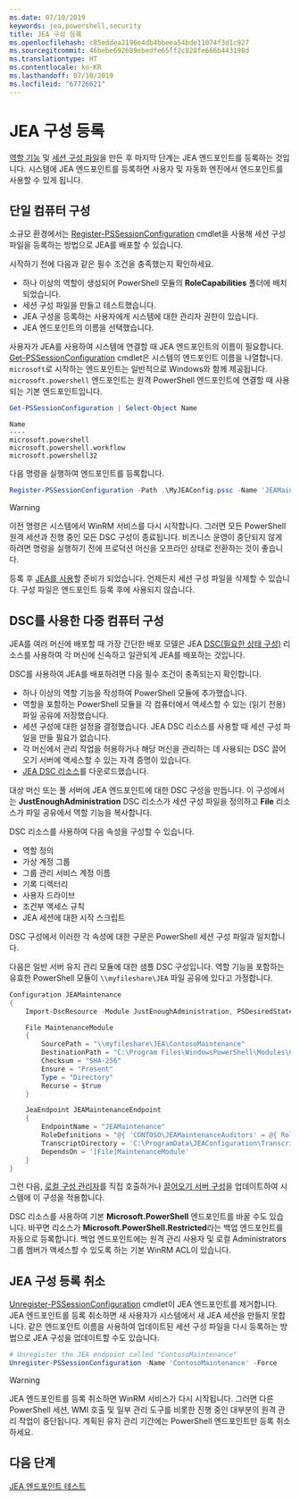```yaml
---
ms.date: 07/10/2019
keywords: jea,powershell,security
title: JEA 구성 등록
ms.openlocfilehash: c85eddea2196e4db4bbeea54bde11074f3d1c927
ms.sourcegitcommit: 46bebe692689ebedfe65ff2c828fe666b443198d
ms.translationtype: HT
ms.contentlocale: ko-KR
ms.lasthandoff: 07/10/2019
ms.locfileid: "67726621"
---
```

# <a name="registering-jea-configurations"></a>JEA 구성 등록

[역할 기능](role-capabilities.md) 및 [세션 구성 파일](session-configurations.md)을 만든 후 마지막 단계는 JEA 엔드포인트를 등록하는 것입니다. 시스템에 JEA 엔드포인트를 등록하면 사용자 및 자동화 엔진에서 엔드포인트를 사용할 수 있게 됩니다.

## <a name="single-machine-configuration"></a>단일 컴퓨터 구성

소규모 환경에서는 [Register-PSSessionConfiguration](/powershell/module/microsoft.powershell.core/register-pssessionconfiguration) cmdlet을 사용해 세션 구성 파일을 등록하는 방법으로 JEA를 배포할 수 있습니다.

시작하기 전에 다음과 같은 필수 조건을 충족했는지 확인하세요.

- 하나 이상의 역할이 생성되어 PowerShell 모듈의 **RoleCapabilities** 폴더에 배치되었습니다.
- 세션 구성 파일을 만들고 테스트했습니다.
- JEA 구성을 등록하는 사용자에게 시스템에 대한 관리자 권한이 있습니다.
- JEA 엔드포인트의 이름을 선택했습니다.

사용자가 JEA를 사용하여 시스템에 연결할 때 JEA 엔드포인트의 이름이 필요합니다. [Get-PSSessionConfiguration](/powershell/module/microsoft.powershell.core/get-pssessionconfiguration) cmdlet은 시스템의 엔드포인트 이름을 나열합니다. `microsoft`로 시작하는 엔드포인트는 일반적으로 Windows와 함께 제공됩니다. `microsoft.powershell` 엔드포인트는 원격 PowerShell 엔드포인트에 연결할 때 사용되는 기본 엔드포인트입니다.

```powershell
Get-PSSessionConfiguration | Select-Object Name
```

```Output
Name
----
microsoft.powershell
microsoft.powershell.workflow
microsoft.powershell32
```

다음 명령을 실행하여 엔드포인트를 등록합니다.

```powershell
Register-PSSessionConfiguration -Path .\MyJEAConfig.pssc -Name 'JEAMaintenance' -Force
```

> [!WARNING]
> 이전 명령은 시스템에서 WinRM 서비스를 다시 시작합니다. 그러면 모든 PowerShell 원격 세션과 진행 중인 모든 DSC 구성이 종료됩니다. 비즈니스 운영이 중단되지 않게 하려면 명령을 실행하기 전에 프로덕션 머신을 오프라인 상태로 전환하는 것이 좋습니다.

등록 후 [JEA를 사용](using-jea.md)할 준비가 되었습니다. 언제든지 세션 구성 파일을 삭제할 수 있습니다. 구성 파일은 엔드포인트 등록 후에 사용되지 않습니다.

## <a name="multi-machine-configuration-with-dsc"></a>DSC를 사용한 다중 컴퓨터 구성

JEA를 여러 머신에 배포할 때 가장 간단한 배포 모델은 JEA [DSC(필요한 상태 구성)](/powershell/dsc/overview) 리소스를 사용하여 각 머신에 신속하고 일관되게 JEA를 배포하는 것입니다.

DSC를 사용하여 JEA를 배포하려면 다음 필수 조건이 충족되는지 확인합니다.

- 하나 이상의 역할 기능을 작성하여 PowerShell 모듈에 추가했습니다.
- 역할을 포함하는 PowerShell 모듈을 각 컴퓨터에서 액세스할 수 있는 (읽기 전용) 파일 공유에 저장했습니다.
- 세션 구성에 대한 설정을 결정했습니다. JEA DSC 리소스를 사용할 때 세션 구성 파일을 만들 필요가 없습니다.
- 각 머신에서 관리 작업을 허용하거나 해당 머신을 관리하는 데 사용되는 DSC 끌어오기 서버에 액세스할 수 있는 자격 증명이 있습니다.
- [JEA DSC 리소스](https://github.com/PowerShell/JEA/tree/master/DSC%20Resource)를 다운로드했습니다.

대상 머신 또는 풀 서버에 JEA 엔드포인트에 대한 DSC 구성을 만듭니다. 이 구성에서는 **JustEnoughAdministration** DSC 리소스가 세션 구성 파일을 정의하고 **File** 리소스가 파일 공유에서 역할 기능을 복사합니다.

DSC 리소스를 사용하여 다음 속성을 구성할 수 있습니다.

- 역할 정의
- 가상 계정 그룹
- 그룹 관리 서비스 계정 이름
- 기록 디렉터리
- 사용자 드라이브
- 조건부 액세스 규칙
- JEA 세션에 대한 시작 스크립트

DSC 구성에서 이러한 각 속성에 대한 구문은 PowerShell 세션 구성 파일과 일치합니다.

다음은 일반 서버 유지 관리 모듈에 대한 샘플 DSC 구성입니다. 역할 기능을 포함하는 유효한 PowerShell 모듈이 `\\myfileshare\JEA` 파일 공유에 있다고 가정합니다.

```powershell
Configuration JEAMaintenance
{
    Import-DscResource -Module JustEnoughAdministration, PSDesiredStateConfiguration

    File MaintenanceModule
    {
        SourcePath = "\\myfileshare\JEA\ContosoMaintenance"
        DestinationPath = "C:\Program Files\WindowsPowerShell\Modules\ContosoMaintenance"
        Checksum = "SHA-256"
        Ensure = "Present"
        Type = "Directory"
        Recurse = $true
    }

    JeaEndpoint JEAMaintenanceEndpoint
    {
        EndpointName = "JEAMaintenance"
        RoleDefinitions = "@{ 'CONTOSO\JEAMaintenanceAuditors' = @{ RoleCapabilities = 'GeneralServerMaintenance-Audit' }; 'CONTOSO\JEAMaintenanceAdmins' = @{ RoleCapabilities = 'GeneralServerMaintenance-Audit', 'GeneralServerMaintenance-Admin' } }"
        TranscriptDirectory = 'C:\ProgramData\JEAConfiguration\Transcripts'
        DependsOn = '[File]MaintenanceModule'
    }
}
```

그런 다음, [로컬 구성 관리자](/powershell/dsc/managing-nodes/metaConfig)를 직접 호출하거나 [끌어오기 서버 구성](/powershell/dsc/pull-server/pullServer)을 업데이트하여 시스템에 이 구성을 적용합니다.

DSC 리소스를 사용하여 기본 **Microsoft.PowerShell** 엔드포인트를 바꿀 수도 있습니다. 바꾸면 리소스가 **Microsoft.PowerShell.Restricted**라는 백업 엔드포인트를 자동으로 등록합니다. 백업 엔드포인트에는 원격 관리 사용자 및 로컬 Administrators 그룹 멤버가 액세스할 수 있도록 하는 기본 WinRM ACL이 있습니다.

## <a name="unregistering-jea-configurations"></a>JEA 구성 등록 취소

[Unregister-PSSessionConfiguration](/powershell/module/microsoft.powershell.core/Unregister-PSSessionConfiguration) cmdlet이 JEA 엔드포인트를 제거합니다. JEA 엔드포인트를 등록 취소하면 새 사용자가 시스템에서 새 JEA 세션을 만들지 못합니다. 같은 엔드포인트 이름을 사용하여 업데이트된 세션 구성 파일을 다시 등록하는 방법으로 JEA 구성을 업데이트할 수도 있습니다.

```powershell
# Unregister the JEA endpoint called "ContosoMaintenance"
Unregister-PSSessionConfiguration -Name 'ContosoMaintenance' -Force
```

> [!WARNING]
> JEA 엔드포인트를 등록 취소하면 WinRM 서비스가 다시 시작됩니다. 그러면 다른 PowerShell 세션, WMI 호출 및 일부 관리 도구를 비롯한 진행 중인 대부분의 원격 관리 작업이 중단됩니다. 계획된 유지 관리 기간에는 PowerShell 엔드포인트만 등록 취소하세요.

## <a name="next-steps"></a>다음 단계

[JEA 엔드포인트 테스트](using-jea.md)
